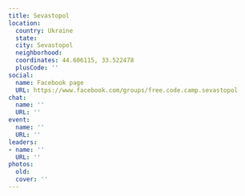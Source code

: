 ```yaml
---
title: Sevastopol
location:
  country: Ukraine
  state: 
  city: Sevastopol
  neighborhood: 
  coordinates: 44.606115, 33.522478
  plusCode: ''
social:
  name: Facebook page
  URL: https://www.facebook.com/groups/free.code.camp.sevastopol
chat:
  name: ''
  URL: ''
event:
  name: ''
  URL: ''
leaders:
- name: ''
  URL: ''
photos:
  old: 
  cover: ''
---
```


